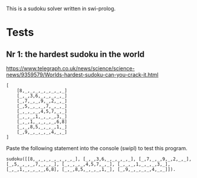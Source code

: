 This is a sudoku solver written in swi-prolog.

# Tests

## Nr 1: the hardest sudoku in the world

https://www.telegraph.co.uk/news/science/science-news/9359579/Worlds-hardest-sudoku-can-you-crack-it.html

```
[
    [8,_,_,_,_,_,_,_,_]
    [_,_,3,6,_,_,_,_,_]
    [_,7,_,_,9,_,2,_,_]
    [_,5,_,_,_,7,_,_,_]
    [_,_,_,_,4,5,7,_,_]
    [_,_,_,1,_,_,_,3,_]
    [_,_,1,_,_,_,_,6,8]
    [_,_,8,5,_,_,_,1,_]
    [_,9,_,_,_,_,4,_,_]
]
```


Paste the following statement into the console (swipl) to test this program.

```
sudoku([[8,_,_,_,_,_,_,_,_], [_,_,3,6,_,_,_,_,_], [_,7,_,_,9,_,2,_,_], [_,5,_,_,_,7,_,_,_], [_,_,_,_,4,5,7,_,_], [_,_,_,1,_,_,_,3,_], [_,_,1,_,_,_,_,6,8], [_,_,8,5,_,_,_,1,_], [_,9,_,_,_,_,4,_,_]]).
```
